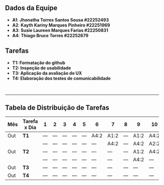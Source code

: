 ##  Dados da Equipe 
- **A1**: **Jhonatha Torres Santos Sousa #22252493**
- **A2**: **Kayth Kariny Marques Pinheiro #22251969**
- **A3**: **Susie Laureen Marques Farias #22250831**
- **A4**: **Thiago Bruce Torres #22252679**
  
## Tarefas 
- **T1: Formatação do github**
- **T2: Inspeção de usabilidade**
- **T3: Aplicação da avaliação de UX**
- **T4: Elaboração dos testes de comunicabilidade**
<br/>

----

## Tabela de Distribuição de Tarefas


| Mês | Tarefa x Dia | 1    | 2    | 3    | 4    | 5    | 6    | 7    | 8    | 9    | 10   | 11   | 12   | 13   | 14   | 15   | 
|-----|--------------|------|------|------|------|------|------|------|------|------|------|------|------|------|------|------|
| Out | **T1**       | —    | —    | —    | —    | —    | A4:2 | A1:2 | —    | A1:2 | A4:2 | A3:5 | A2:2 | A3:2 | A3:4 | A2:2 |
|     |              | —    | —    | —    | —    | —    | —    | A4:2 | —    | A4:2 | A2:2 | A2:2 | A3:2 | A2:2 | A2:2 | —    |
| Out | **T2**       | —    | —    | —    | —    | —    | —    | —    | —    | A1:2 | A4:2 | A2:2 | A3:2 | A3:4 | A3:2 | —    |
|     |              | —    | —    | —    | —    | —    | —    | —    | —    | A4:2 |  —   |  —   | —    | —    | A2:2 | —    |
| Out | **T3**       | —    | —    | —    | —    | —    | —    | —    | —    | —    |  —   |  —   | —    | —    | —    | —    |
| Out | **T4**       | —    | —    | —    | —    | —    | —    | —    | —    | —    |  —   |  —   | —    | —    | —    | —    |


